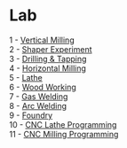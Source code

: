 # Lab

1 - <a href = "https://www.youtube.com/watch?v=IObtH8j0qyk&feature=youtu.be"> Vertical Milling <a><br>
2 - <a href = "https://www.youtube.com/watch?v=SknYW0bGRss&feature=youtu.be"> Shaper Experiment <a><br>
3 - <a href = "https://www.youtube.com/watch?v=-2tx-EKhwxE"> Drilling & Tapping <a><br>
4 - <a href = "https://www.youtube.com/watch?v=ngaGZugu0kg&feature=youtu.be"> Horizontal Milling <a><br>
5 - <a href = "https://www.youtube.com/watch?v=YBaVs2Poy-k"> Lathe <a><br>
6 - <a href = "https://www.youtube.com/watch?v=OQjC4AtEV2I"> Wood Working <a><br>
7 - <a href = "https://www.youtube.com/watch?v=Ph2mpnCPFng"> Gas Welding <a><br>
8 - <a href = "https://www.youtube.com/watch?v=9t-Euw1xR5M"> Arc Welding <a><br>
9 - <a href = "https://www.youtube.com/watch?v=2Nb9A8D3lfI&feature=youtu.be"> Foundry <a><br>
10 - <a href = "https://www.youtube.com/watch?v=cv2hK6gYbo4&feature=youtu.be"> CNC Lathe Programming <a><br>
11 - <a href = "https://youtu.be/jnaieoeG5V4"> CNC Milling Programming <a><br>

